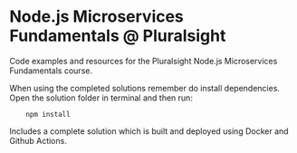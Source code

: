 # Node.js Microservices Fundamentals @ Pluralsight

Code examples and resources for the Pluralsight Node.js Microservices Fundamentals course.

When using the completed solutions remember do install dependencies.
Open the solution folder in terminal and then run:
``` Install dependencies
    npm install
```

Includes a complete solution which is built and deployed using Docker and Github Actions.
